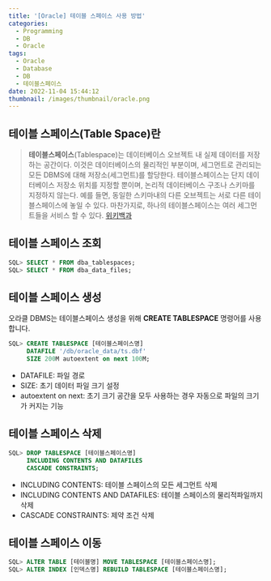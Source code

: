 ```yaml
---
title: '[Oracle] 테이블 스페이스 사용 방법'
categories:
  - Programming
  - DB
  - Oracle
tags:
  - Oracle
  - Database
  - DB
  - 테이블스페이스
date: 2022-11-04 15:44:12
thumbnail: /images/thumbnail/oracle.png
---
```


## 테이블 스페이스(Table Space)란

> **테이블스페이스**(Tablespace)는 데이터베이스 오브젝트 내 실제 데이터를 저장하는 공간이다. 이것은 데이터베이스의 물리적인 부분이며, 세그먼트로 관리되는 모든 DBMS에 대해 저장소(세그먼트)를 할당한다.
> 테이블스페이스는 단지 데이터베이스 저장소 위치를 지정할 뿐이며, 논리적 데이터베이스 구조나 스키마를 지정하지 않는다. 예를 들면, 동일한 스키마내의 다른 오브젝트는 서로 다른 테이블스페이스에 놓일 수 있다. 마찬가지로, 하나의 테이블스페이스는 여러 세그먼트들을 서비스 할 수 있다.
> [위키백과](https://ko.wikipedia.org/wiki/%ED%85%8C%EC%9D%B4%EB%B8%94%EC%8A%A4%ED%8E%98%EC%9D%B4%EC%8A%A4)

## 테이블 스페이스 조회

```sql
SQL> SELECT * FROM dba_tablespaces;
SQL> SELECT * FROM dba_data_files;
```

## 테이블 스페이스 생성

오라클 DBMS는 테이블스페이스 생성을 위해 **CREATE TABLESPACE** 명령어를 사용합니다.

```sql
SQL> CREATE TABLESPACE [테이블스페이스명]
     DATAFILE '/db/oracle_data/ts.dbf'
     SIZE 200M autoextent on next 100M;
```

- DATAFILE: 파일 경로
- SIZE: 초기 데이터 파일 크기 설정
- autoextent on next: 초기 크기 공간을 모두 사용하는 경우 자동으로 파일의 크기가 커지는 기능

## 테이블 스페이스 삭제

```sql
SQL> DROP TABLESPACE [테이블스페이스명]
     INCLUDING CONTENTS AND DATAFILES
     CASCADE CONSTRAINTS;
```

- INCLUDING CONTENTS: 테이블 스페이스의 모든 세그먼트 삭제
- INCLUDING CONTENTS AND DATAFILES: 테이블 스페이스의 물리적파일까지 삭제
- CASCADE CONSTRAINTS: 제약 조건 삭제

## 테이블 스페이스 이동

```sql
SQL> ALTER TABLE [테이블명] MOVE TABLESPACE [테이블스페이스명];
SQL> ALTER INDEX [인덱스명] REBUILD TABLESPACE [테이블스페이스명];
```
